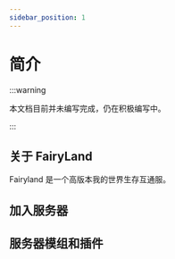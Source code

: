 ```yaml
---
sidebar_position: 1
---
```

# 简介

:::warning

本文档目前并未编写完成，仍在积极编写中。

:::

## 关于 FairyLand

Fairyland 是一个高版本我的世界生存互通服。

## 加入服务器

## 服务器模组和插件

